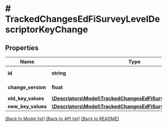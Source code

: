 # # TrackedChangesEdFiSurveyLevelDescriptorKeyChange

## Properties

Name | Type | Description | Notes
------------ | ------------- | ------------- | -------------
**id** | **string** | Resource identifier | [optional]
**change_version** | **float** | Change version | [optional]
**old_key_values** | [**\Descriptors\Model\TrackedChangesEdFiSurveyLevelDescriptorKey**](TrackedChangesEdFiSurveyLevelDescriptorKey.md) |  | [optional]
**new_key_values** | [**\Descriptors\Model\TrackedChangesEdFiSurveyLevelDescriptorKey**](TrackedChangesEdFiSurveyLevelDescriptorKey.md) |  | [optional]

[[Back to Model list]](../../README.md#models) [[Back to API list]](../../README.md#endpoints) [[Back to README]](../../README.md)
